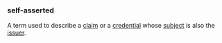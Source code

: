 ### self-asserted

<p class="c8"><span>A term used to describe a </span><span class="c2"><a class="c3" href="#h.akieli6njkk5">claim</a></span><span>&nbsp;or a </span><span class="c2"><a class="c3" href="#h.kcj6iw2vib1v">credential</a></span><span>&nbsp;whose </span><span class="c2"><a class="c3" href="#h.voca6uuv1a4">subject</a></span><span>&nbsp;is also the </span><span class="c2"><a class="c3" href="#h.xyrplzbvtffq">issuer</a></span><span class="c0">.</span></p>